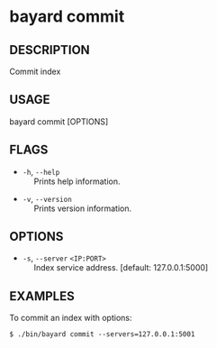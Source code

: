 # bayard commit

## DESCRIPTION
Commit index

## USAGE
bayard commit [OPTIONS]

## FLAGS
- `-h`, `--help`  
&nbsp;&nbsp;&nbsp;&nbsp; Prints help information.

- `-v`, `--version`  
&nbsp;&nbsp;&nbsp;&nbsp; Prints version information.

## OPTIONS
- `-s`, `--server` `<IP:PORT>`  
&nbsp;&nbsp;&nbsp;&nbsp; Index service address. [default: 127.0.0.1:5000]

## EXAMPLES

To commit an index with options:

```shell script
$ ./bin/bayard commit --servers=127.0.0.1:5001
```

